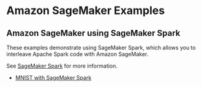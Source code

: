 # Amazon SageMaker Examples

## Amazon SageMaker using SageMaker Spark

These examples demonstrate using SageMaker Spark, which allows you to interleave Apache Spark code with Amazon SageMaker.

See [SageMaker Spark](https://github.com/aws/sagemaker-spark) for more information.

- [MNIST with SageMaker Spark](pyspark_mnist)
